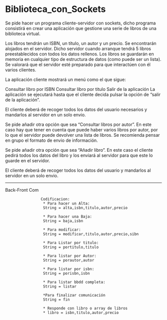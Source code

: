 # Biblioteca_con_Sockets

Se pide hacer un programa cliente-servidor con sockets, dicho programa consistirá en crear una aplicación que gestione una serie de libros de una biblioteca virtual.

Los libros tendrán un ISBN, un título, un autor y un precio. Se encontrarán alojados en el servidor. Dicho servidor cuando arranque tendrá 5 libros preestablecidos con todos los datos rellenos. Los libros se guardarán en memoria en cualquier tipo de estructura de datos (como puede ser un lista). Se valorará que el servidor esté preparado para que interactúen con él varios clientes.

La aplicación cliente mostrará un menú como el que sigue:

Consultar libro por ISBN
Consultar libro por titulo
Salir de la aplicación
La aplicación se ejecutará hasta que el cliente decida pulsar la opción de “salir de la aplicación”.

El cliente deberá de recoger todos los datos del usuario necesarios y mandarlos al servidor en un solo envio.

Se pide añadir otra opción que sea “Consultar libros por autor”. En este caso hay que tener en cuenta que puede haber varios libros por autor, por lo que el servidor puede devolver una lista de libros. Se recomienda pensar en grupo el formato de envio de información.

Se pide añadir otra opción que sea “Añadir libro”. En este caso el cliente pedirá todos los datos del libro y los enviará al servidor para que este lo guarde en el servidor.

El cliente deberá de recoger todos los datos del usuario y mandarlos al servidor en un solo envio.

*********************************************
Back-Front Com

					Codificacion: 
					 * Para hacer un Alta:
					 String = alta,isbn,titulo,autor,precio
           
					 * Para hacer una Baja:
					 String = baja,isbn
           
					 * Para modificar:
					 String = modificar,titulo,autor,precio,sibn
           
					 * Para Listar por titulo:
					 String = portitulo,titulo
					 
					 * Para listar por Autor:
					 String = porautor,autor
					  
					 * Para listar por isbn:
					 String = porisbn,isbn
					 
					 * Para listar bbdd completa:
					 String = listar
					 
					 *Para finalizar comunicación
					 String = fin
					 
					 * Responde con libro o array de libros
					 * libro = isbn,titulo,autor,precio
					
